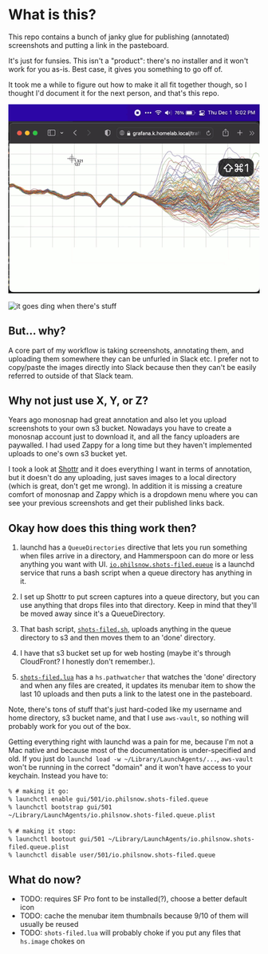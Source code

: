 # What is this?

This repo contains a bunch of janky glue for publishing (annotated) screenshots and putting a link in the pasteboard.

It's just for funsies.  This isn't a "product": there's no installer and it won't work for you as-is.  Best case, it gives you something to go off of.

It took me a while to figure out how to make it all fit together though, so I thought I'd document it for the next person, and that's this repo.

![screencast](shots-filed.gif)

![it goes ding when there's stuff](https://snap.philsnow.io/2022-12-02T15-12-19.m0ghdch67ytzrfugpevt.jpg)

## But... why?

A core part of my workflow is taking screenshots, annotating them, and uploading them somewhere they can be unfurled in Slack etc.  I prefer not to copy/paste the images directly into Slack because then they can't be easily referred to outside of that Slack team.

## Why not just use X, Y, or Z?

Years ago monosnap had great annotation and also let you upload screenshots to your own s3 bucket.  Nowadays you have to create a monosnap account just to download it, and all the fancy uploaders are paywalled.  I had used Zappy for a long time but they haven't implemented uploads to one's own s3 bucket yet.

I took a look at [Shottr](https://shottr.cc/) and it does everything I want in terms of annotation, but it doesn't do any uploading, just saves images to a local directory (which is great, don't get me wrong).  In addition it is missing a creature comfort of monosnap and Zappy which is a dropdown menu where you can see your previous screenshots and get their published links back.

## Okay how does this thing work then?

1. launchd has a `QueueDirectories` directive that lets you run something when files arrive in a directory, and Hammerspoon can do more or less anything you want with UI.  [`io.philsnow.shots-filed.eueue`](io.philsnow.shots-filed.queue) is a launchd service that runs a bash script when a queue directory has anything in it.

1. I set up Shottr to put screen captures into a queue directory, but you can use anything that drops files into that directory.  Keep in mind that they'll be moved away since it's a QueueDirectory.

1. That bash script, [`shots-filed.sh`](shots-filed.sh), uploads anything in the queue directory to s3 and then moves them to an 'done' directory.

1. I have that s3 bucket set up for web hosting (maybe it's through CloudFront?  I honestly don't remember.).

1. [`shots-filed.lua`](shots-filed.lua) has a `hs.pathwatcher` that watches the 'done' directory and when any files are created, it updates its menubar item to show the last 10 uploads and then puts a link to the latest one in the pasteboard.

Note, there's tons of stuff that's just hard-coded like my username and home directory, s3 bucket name, and that I use `aws-vault`, so nothing will probably work for you out of the box.

Getting everything right with launchd was a pain for me, because I'm not a Mac native and because most of the documentation is under-specified and old.  If you just do `launchd load -w ~/Library/LaunchAgents/...`, `aws-vault` won't be running in the correct "domain" and it won't have access to your keychain.  Instead you have to:

```
% # making it go:
% launchctl enable gui/501/io.philsnow.shots-filed.queue
% launchctl bootstrap gui/501 ~/Library/LaunchAgents/io.philsnow.shots-filed.queue.plist

% # making it stop:
% launchctl bootout gui/501 ~/Library/LaunchAgents/io.philsnow.shots-filed.queue.plist
% launchctl disable user/501/io.philsnow.shots-filed.queue
```

## What do now?

- TODO: requires SF Pro font to be installed(?), choose a better default icon
- TODO: cache the menubar item thumbnails because 9/10 of them will usually be reused
- TODO: `shots-filed.lua` will probably choke if you put any files that `hs.image` chokes on
